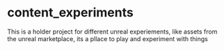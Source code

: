 # content_experiments
This is a holder project for different unreal experiements, like assets from the unreal marketplace, its a pllace to play and experiment with things
